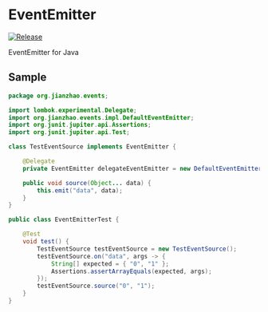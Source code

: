 # EventEmitter

[![Release](https://jitpack.io/v/cbdyzj/eventemitter.svg)](https://jitpack.io/#cbdyzj/eventemitter)

EventEmitter for Java

## Sample

```java
package org.jianzhao.events;

import lombok.experimental.Delegate;
import org.jianzhao.events.impl.DefaultEventEmitter;
import org.junit.jupiter.api.Assertions;
import org.junit.jupiter.api.Test;

class TestEventSource implements EventEmitter {

    @Delegate
    private EventEmitter delegateEventEmitter = new DefaultEventEmitter();

    public void source(Object... data) {
        this.emit("data", data);
    }
}

public class EventEmitterTest {

    @Test
    void test() {
        TestEventSource testEventSource = new TestEventSource();
        testEventSource.on("data", args -> {
            String[] expected = { "0", "1" };
            Assertions.assertArrayEquals(expected, args);
        });
        testEventSource.source("0", "1");
    }
}
```
